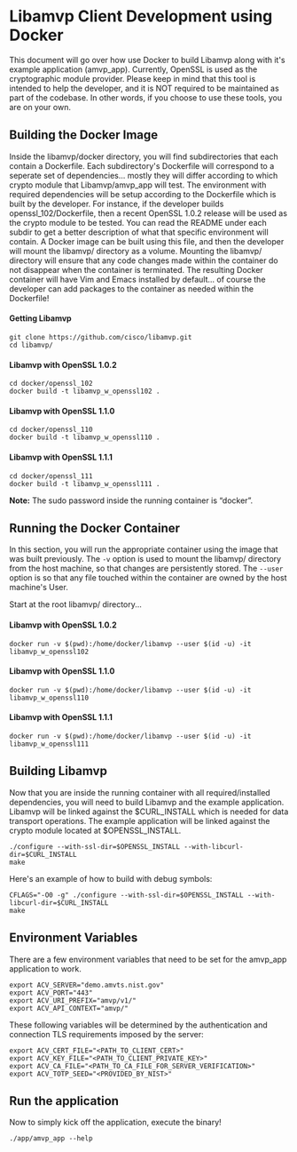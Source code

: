 # Libamvp Client Development using Docker

This document will go over how use Docker to build Libamvp along with it's example application (amvp\_app). Currently, OpenSSL is used as the cryptographic module provider.
Please keep in mind that this tool is intended to help the developer, and it is NOT required to be maintained as part of the codebase. In other words, if you choose to use these tools, you are on your own.

## Building the Docker Image

Inside the libamvp/docker directory, you will find subdirectories that each contain a Dockerfile.
Each subdirectory's Dockerfile will correspond to a seperate set of dependencies... mostly they will differ according to which crypto module that Libamvp/amvp\_app will test.
The environment with required dependencies will be setup according to the Dockerfile which is built by the developer. For instance, if the developer builds openssl\_102/Dockerfile, then a recent OpenSSL 1.0.2 release will be used as the crypto module to be tested.
You can read the README under each subdir to get a better description of what that specific environment will contain.
A Docker image can be built using this file, and then the developer will mount the libamvp/ directory as a volume.
Mounting the libamvp/ directory will ensure that any code changes made within the container do not disappear when the container is terminated.
The resulting Docker container will have Vim and Emacs installed by default… of course the developer can add packages to the container as needed within the Dockerfile!

#### Getting Libamvp
```
git clone https://github.com/cisco/libamvp.git
cd libamvp/
```

#### Libamvp with OpenSSL 1.0.2
```
cd docker/openssl_102
docker build -t libamvp_w_openssl102 .
```

#### Libamvp with OpenSSL 1.1.0
```
cd docker/openssl_110
docker build -t libamvp_w_openssl110 .
```

#### Libamvp with OpenSSL 1.1.1
```
cd docker/openssl_111
docker build -t libamvp_w_openssl111 .
```

**Note:** The sudo password inside the running container is “docker”.

## Running the Docker Container

In this section, you will run the appropriate container using the image that was built previously.
The `-v` option is used to mount the libamvp/ directory from the host machine, so that changes are persistently stored.
The `--user` option is so that any file touched within the container are owned by the host machine's User.

Start at the root libamvp/ directory...

#### Libamvp with OpenSSL 1.0.2
```
docker run -v $(pwd):/home/docker/libamvp --user $(id -u) -it libamvp_w_openssl102
```

#### Libamvp with OpenSSL 1.1.0
```
docker run -v $(pwd):/home/docker/libamvp --user $(id -u) -it libamvp_w_openssl110
```

#### Libamvp with OpenSSL 1.1.1
```
docker run -v $(pwd):/home/docker/libamvp --user $(id -u) -it libamvp_w_openssl111
```

## Building Libamvp
Now that you are inside the running container with all required/installed dependencies, you will need to build Libamvp and the example application.
Libamvp will be linked against the $CURL\_INSTALL which is needed for data transport operations.
The example application will be linked against the crypto module located at $OPENSSL\_INSTALL.

```
./configure --with-ssl-dir=$OPENSSL_INSTALL --with-libcurl-dir=$CURL_INSTALL
make
```

Here's an example of how to build with debug symbols:

```
CFLAGS="-O0 -g" ./configure --with-ssl-dir=$OPENSSL_INSTALL --with-libcurl-dir=$CURL_INSTALL
make
```

## Environment Variables

There are a few environment variables that need to be set for the amvp\_app application to work.

```
export ACV_SERVER="demo.amvts.nist.gov"
export ACV_PORT="443"
export ACV_URI_PREFIX="amvp/v1/"
export ACV_API_CONTEXT="amvp/"
```

These following variables will be determined by the authentication and connection TLS requirements imposed by the server:

```
export ACV_CERT_FILE="<PATH_TO_CLIENT_CERT>"
export ACV_KEY_FILE="<PATH_TO_CLIENT_PRIVATE_KEY>"
export ACV_CA_FILE="<PATH_TO_CA_FILE_FOR_SERVER_VERIFICATION>"
export ACV_TOTP_SEED="<PROVIDED_BY_NIST>"
```

## Run the application

Now to simply kick off the application, execute the binary!

`./app/amvp_app --help`

